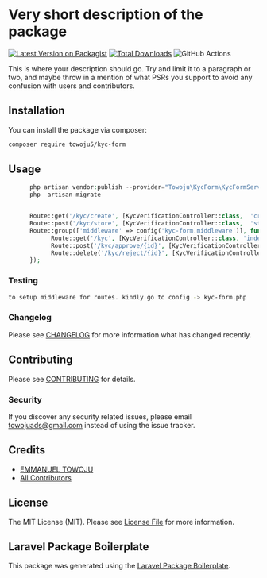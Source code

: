 # Very short description of the package

[![Latest Version on Packagist](https://img.shields.io/packagist/v/towoju5/kyc-form.svg?style=flat-square)](https://packagist.org/packages/towoju5/kyc-form)
[![Total Downloads](https://img.shields.io/packagist/dt/towoju5/kyc-form.svg?style=flat-square)](https://packagist.org/packages/towoju5/kyc-form)
![GitHub Actions](https://github.com/towoju5/kyc-form/actions/workflows/main.yml/badge.svg)

This is where your description should go. Try and limit it to a paragraph or two, and maybe throw in a mention of what PSRs you support to avoid any confusion with users and contributors.

## Installation

You can install the package via composer:

```bash
composer require towoju5/kyc-form
```

## Usage

```php
      php artisan vendor:publish --provider="Towoju\KycForm\KycFormServiceProvider"
      php  artisan migrate


      Route::get('/kyc/create', [KycVerificationController::class,  'create'])->name('kyc.create');
      Route::post('/kyc/store', [KycVerificationController::class,  'store'])->name('kyc.store');
      Route::group(['middleware' => config('kyc-form.middleware')], function () {
            Route::get('/kyc', [KycVerificationController::class, 'index'])->name('kyc.index');
            Route::post('/kyc/approve/{id}', [KycVerificationController::class, 'approve'])->name('kyc.approve');
            Route::delete('/kyc/reject/{id}', [KycVerificationController::class, 'reject'])->name('kyc.reject');
      });
```

### Testing

```bash
to setup middleware for routes. kindly go to config -> kyc-form.php
```

### Changelog

Please see [CHANGELOG](CHANGELOG.md) for more information what has changed recently.

## Contributing

Please see [CONTRIBUTING](CONTRIBUTING.md) for details.

### Security

If you discover any security related issues, please email towojuads@gmail.com instead of using the issue tracker.

## Credits

-   [EMMANUEL TOWOJU](https://github.com/towoju5)
-   [All Contributors](../../contributors)

## License

The MIT License (MIT). Please see [License File](LICENSE.md) for more information.

## Laravel Package Boilerplate

This package was generated using the [Laravel Package Boilerplate](https://laravelpackageboilerplate.com).
